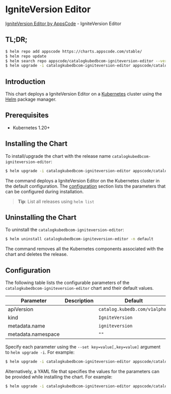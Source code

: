 # IgniteVersion Editor

[IgniteVersion Editor by AppsCode](https://appscode.com) - IgniteVersion Editor

## TL;DR;

```bash
$ helm repo add appscode https://charts.appscode.com/stable/
$ helm repo update
$ helm search repo appscode/catalogkubedbcom-igniteversion-editor --version=v0.19.0
$ helm upgrade -i catalogkubedbcom-igniteversion-editor appscode/catalogkubedbcom-igniteversion-editor -n default --create-namespace --version=v0.19.0
```

## Introduction

This chart deploys a IgniteVersion Editor on a [Kubernetes](http://kubernetes.io) cluster using the [Helm](https://helm.sh) package manager.

## Prerequisites

- Kubernetes 1.20+

## Installing the Chart

To install/upgrade the chart with the release name `catalogkubedbcom-igniteversion-editor`:

```bash
$ helm upgrade -i catalogkubedbcom-igniteversion-editor appscode/catalogkubedbcom-igniteversion-editor -n default --create-namespace --version=v0.19.0
```

The command deploys a IgniteVersion Editor on the Kubernetes cluster in the default configuration. The [configuration](#configuration) section lists the parameters that can be configured during installation.

> **Tip**: List all releases using `helm list`

## Uninstalling the Chart

To uninstall the `catalogkubedbcom-igniteversion-editor`:

```bash
$ helm uninstall catalogkubedbcom-igniteversion-editor -n default
```

The command removes all the Kubernetes components associated with the chart and deletes the release.

## Configuration

The following table lists the configurable parameters of the `catalogkubedbcom-igniteversion-editor` chart and their default values.

|     Parameter      | Description |                 Default                  |
|--------------------|-------------|------------------------------------------|
| apiVersion         |             | <code>catalog.kubedb.com/v1alpha1</code> |
| kind               |             | <code>IgniteVersion</code>               |
| metadata.name      |             | <code>igniteversion</code>               |
| metadata.namespace |             | <code>""</code>                          |


Specify each parameter using the `--set key=value[,key=value]` argument to `helm upgrade -i`. For example:

```bash
$ helm upgrade -i catalogkubedbcom-igniteversion-editor appscode/catalogkubedbcom-igniteversion-editor -n default --create-namespace --version=v0.19.0 --set apiVersion=catalog.kubedb.com/v1alpha1
```

Alternatively, a YAML file that specifies the values for the parameters can be provided while
installing the chart. For example:

```bash
$ helm upgrade -i catalogkubedbcom-igniteversion-editor appscode/catalogkubedbcom-igniteversion-editor -n default --create-namespace --version=v0.19.0 --values values.yaml
```
